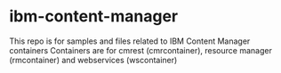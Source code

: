 # ibm-content-manager
This repo is for samples and files related to IBM Content Manager containers
Containers are for cmrest (cmrcontainer), resource manager (rmcontainer) and webservices (wscontainer)